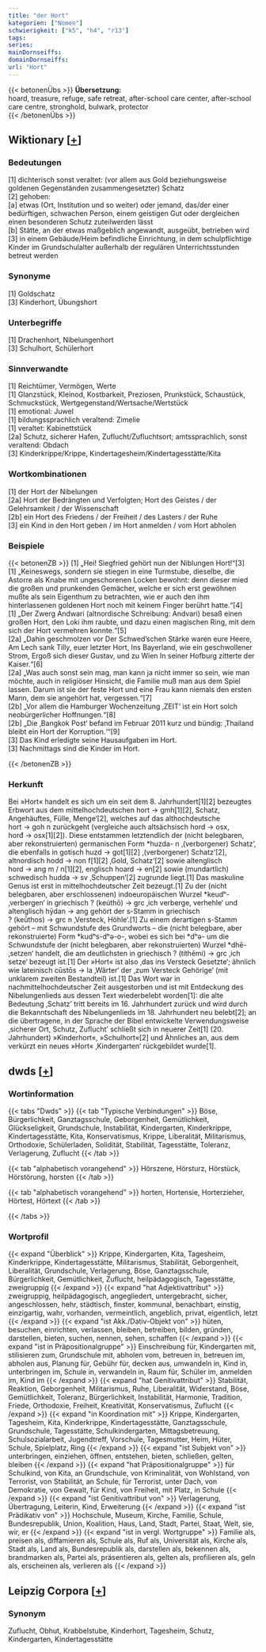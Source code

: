 ```yaml
---
title: "der Hort"
kategorien: ["Nomen"]
schwierigkeit: ["k5", "h4", "r13"]
tags:
series:
mainDornseiffs:
domainDornseiffs:
url: "Hort"
---
```


{{< betonenÜbs >}}
**Übersetzung:**  
hoard, treasure, refuge, safe retreat, after-school care center, after-school care centre, stronghold, bulwark, protector  
{{< /betonenÜbs >}}

## Wiktionary [[+](https://de.wiktionary.org/wiki/Hort)]

### Bedeutungen
[1] dichterisch sonst veraltet: (vor allem aus Gold beziehungsweise goldenen Gegenständen zusammengesetzter) Schatz  
[2] gehoben:  
[a] etwas (Ort, Institution und so weiter) oder jemand, das/der einer bedürftigen, schwachen Person, einem geistigen Gut oder dergleichen einen besonderen Schutz zuteilwerden lässt  
[b] Stätte, an der etwas maßgeblich angewandt, ausgeübt, betrieben wird  
[3] in einem Gebäude/Heim befindliche Einrichtung, in dem schulpflichtige Kinder im Grundschulalter außerhalb der regulären Unterrichtsstunden betreut werden  

### Synonyme
[1] Goldschatz  
[3] Kinderhort, Übungshort  

### Unterbegriffe
[1] Drachenhort, Nibelungenhort  
[3] Schulhort, Schülerhort  

### Sinnverwandte
[1] Reichtümer, Vermögen, Werte  
[1] Glanzstück, Kleinod, Kostbarkeit, Preziosen, Prunkstück, Schaustück, Schmuckstück, Wertgegenstand/Wertsache/Wertstück  
[1] emotional: Juwel  
[1] bildungssprachlich veraltend: Zimelie  
[1] veraltet: Kabinettstück  
[2a] Schutz, sicherer Hafen, Zuflucht/Zufluchtsort; amtssprachlich, sonst veraltend: Obdach  
[3] Kinderkrippe/Krippe, Kindertagesheim/Kindertagesstätte/Kita  

### Wortkombinationen
[1] der Hort der Nibelungen  
[2a] Hort der Bedrängten und Verfolgten; Hort des Geistes / der Gelehrsamkeit / der Wissenschaft  
[2b] ein Hort des Friedens / der Freiheit / des Lasters / der Ruhe  
[3] ein Kind in den Hort geben / im Hort anmelden / vom Hort abholen  

### Beispiele
{{< betonenZB >}}
[1] „Hei! Siegfried gehört nun der Niblungen Hort!“[3]  
[1] „Keineswegs, sondern sie stiegen in eine Turmstube, dieselbe, die Astorre als Knabe mit ungeschorenen Locken bewohnt: denn dieser mied die großen und prunkenden Gemächer, welche er sich erst gewöhnen mußte als sein Eigenthum zu betrachten, wie er auch den ihm hinterlassenen goldenen Hort noch mit keinem Finger berührt hatte.“[4]  
[1] „Der Zwerg Andwari (altnordische Schreibung: Andvari) besaß einen großen Hort, den Loki ihm raubte, und dazu einen magischen Ring, mit dem sich der Hort vermehren konnte.“[5]  
[2a] „Dahin geschmolzen vor Der Schwed’schen Stärke waren eure Heere, Am Lech sank Tilly, euer letzter Hort, Ins Bayerland, wie ein geschwollener Strom, Ergoß sich dieser Gustav, und zu Wien In seiner Hofburg zitterte der Kaiser.“[6]  
[2a] „Was auch sonst sein mag, man kann ja nicht immer so sein, wie man möchte, auch in religiöser Hinsicht, die Familie muß man aus dem Spiel lassen. Darum ist sie der feste Hort und eine Frau kann niemals den ersten Mann, dem sie angehört hat, vergessen.“[7]  
[2b] „Vor allem die Hamburger Wochenzeitung ‚ZEIT‘ ist ein Hort solch neobürgerlicher Hoffnungen.“[8]  
[2b] „Die ‚Bangkok Post‘ befand im Februar 2011 kurz und bündig: ‚Thailand bleibt ein Hort der Korruption.‘“[9]  
[3] Das Kind erledigte seine Hausaufgaben im Hort.  
[3] Nachmittags sind die Kinder im Hort.  

{{< /betonenZB >}}
### Herkunft
Bei »Hort« handelt es sich um ein seit dem 8. Jahrhundert[1][2] bezeugtes Erbwort aus dem mittelhochdeutschen hort → gmh[1][2]‚ Schatz, Angehäuftes, Fülle, Menge‘[2], welches auf das althochdeutsche hort → goh n zurückgeht (vergleiche auch altsächsisch hord → osx, horđ → osx[1][2]). Diese entstammen letztendlich der (nicht belegbaren, aber rekonstruierten) germanischen Form *huzda- n ‚(verborgener) Schatz‘, die ebenfalls in gotisch huzd → got[1][2] ‚(verborgener) Schatz‘[2], altnordisch hodd → non f[1][2] ‚Gold, Schatz‘[2] sowie altenglisch hord → ang m / n[1][2], englisch hoard → en[2] sowie (mundartlich) schwedisch hudda → sv ‚Schuppen‘[2] zugrunde liegt.[1] Das maskuline Genus ist erst in mittelhochdeutscher Zeit bezeugt.[1] Zu der (nicht belegbaren, aber erschlossenen) indoeuropäischen Wurzel *keudʰ- ‚verbergen‘ in griechisch ? (keúthō) → grc ‚ich verberge, verhehle‘ und altenglisch hȳdan → ang gehört der s-Stamm in griechisch ? (keūthos) → grc n ‚Versteck, Höhle‘.[1] Zu einem derartigen s-Stamm gehört – mit Schwundstufe des Grundworts – die (nicht belegbare, aber rekonstruierte) Form *kudʰs-dʰə-o-, wobei es sich bei *dʰə- um die Schwundstufe der (nicht belegbaren, aber rekonstruierten) Wurzel *dhē- ‚setzen‘ handelt, die am deutlichsten in griechisch ? (títhēmi) → grc ‚ich setze‘ bezeugt ist.[1] Der »Hort« ist also ‚das ins Versteck Gesetzte‘; ähnlich wie lateinisch cūstōs → la ‚Wärter‘ der ‚zum Versteck Gehörige‘ (mit unklarem zweiten Bestandteil) ist.[1] Das Wort war in nachmittelhochdeutscher Zeit ausgestorben und ist mit Entdeckung des Nibelungenlieds aus dessen Text wiederbelebt worden[1]: die alte Bedeutung ‚Schatz’ tritt bereits im 16. Jahrhundert zurück und wird durch die Bekanntschaft des Nibelungenlieds im 18. Jahrhundert neu belebt[2]; an die übertragene, in der Sprache der Bibel entwickelte Verwendungsweise ‚sicherer Ort, Schutz, Zuflucht’ schließt sich in neuerer Zeit[1] (20. Jahrhundert) »Kinderhort«, »Schulhort«[2] und Ähnliches an, aus dem verkürzt ein neues »Hort« ‚Kindergarten‘ rückgebildet wurde[1].  



## dwds [[+](https://www.dwds.de/wb/Hort)]

### Wortinformation
{{< tabs "Dwds" >}}
{{< tab "Typische Verbindungen" >}}
Böse, Bürgerlichkeit, Ganztagsschule, Geborgenheit, Gemütlichkeit, Glückseligkeit, Grundschule, Instabilität, Kindergarten, Kinderkrippe, Kindertagesstätte, Kita, Konservatismus, Krippe, Liberalität, Militarismus, Orthodoxie, Schülerladen, Solidität, Stabilität, Tagesstätte, Toleranz, Verlagerung, Zuflucht
{{< /tab >}}

{{< tab "alphabetisch vorangehend" >}}
Hörszene, Hörsturz, Hörstück, Hörstörung, horsten
{{< /tab >}}

{{< tab "alphabetisch vorangehend" >}}
horten, Hortensie, Horterzieher, Hörtest, Hörtext
{{< /tab >}}

{{< /tabs >}}

### Wortprofil
{{< expand "Überblick" >}} Krippe, Kindergarten, Kita, Tagesheim, Kinderkrippe, Kindertagesstätte, Militarismus, Stabilität, Geborgenheit, Liberalität, Grundschule, Verlagerung, Böse, Ganztagsschule, Bürgerlichkeit, Gemütlichkeit, Zuflucht, heilpädagogisch, Tagesstätte, zweigruppig {{< /expand >}}
{{< expand "hat Adjektivattribut" >}} zweigruppig, heilpädagogisch, angegliedert, untergebracht, sicher, angeschlossen, hehr, städtisch, finster, kommunal, benachbart, einstig, einzigartig, wahr, vorhanden, vermeintlich, angeblich, privat, eigentlich, letzt {{< /expand >}}
{{< expand "ist Akk./Dativ-Objekt von" >}} hüten, besuchen, einrichten, verlassen, bleiben, betreiben, bilden, gründen, darstellen, bieten, suchen, nennen, sehen, schaffen {{< /expand >}}
{{< expand "ist in Präpositionalgruppe" >}} Einschreibung für, Kindergarten mit, stilisieren zum, Grundschule mit, abholen vom, betreuen in, betreuen im, abholen aus, Planung für, Gebühr für, decken aus, umwandeln in, Kind in, unterbringen im, Schule in, verwandeln in, Raum für, Schüler im, anmelden im, Kind im {{< /expand >}}
{{< expand "hat Genitivattribut" >}} Stabilität, Reaktion, Geborgenheit, Militarismus, Ruhe, Liberalität, Widerstand, Böse, Gemütlichkeit, Toleranz, Bürgerlichkeit, Instabilität, Harmonie, Tradition, Friede, Orthodoxie, Freiheit, Kreativität, Konservatismus, Zuflucht {{< /expand >}}
{{< expand "in Koordination mit" >}} Krippe, Kindergarten, Tagesheim, Kita, Kinderkrippe, Kindertagesstätte, Ganztagsschule, Grundschule, Tagesstätte, Schulkindergarten, Mittagsbetreuung, Schulsozialarbeit, Jugendtreff, Vorschule, Tagesmutter, Heim, Hüter, Schule, Spielplatz, Ring {{< /expand >}}
{{< expand "ist Subjekt von" >}} unterbringen, einziehen, öffnen, entstehen, bieten, schließen, gelten, bleiben {{< /expand >}}
{{< expand "hat Präpositionalgruppe" >}} für Schulkind, von Kita, an Grundschule, von Kriminalität, von Wohlstand, von Terrorist, von Stabilität, an Schule, für Terrorist, unter Dach, von Demokratie, von Gewalt, für Kind, von Freiheit, mit Platz, in Schule {{< /expand >}}
{{< expand "ist Genitivattribut von" >}} Verlagerung, Übertragung, Leiterin, Kind, Erweiterung {{< /expand >}}
{{< expand "ist Prädikativ von" >}} Hochschule, Museum, Kirche, Familie, Schule, Bundesrepublik, Union, Koalition, Haus, Land, Stadt, Partei, Staat, Welt, sie, wir, er {{< /expand >}}
{{< expand "ist in vergl. Wortgruppe" >}} Familie als, preisen als, diffamieren als, Schule als, Ruf als, Universität als, Kirche als, Stadt als, Land als, Bundesrepublik als, darstellen als, bekennen als, brandmarken als, Partei als, präsentieren als, gelten als, profilieren als, geln als, erscheinen als, verlieren als {{< /expand >}}

## Leipzig Corpora [[+](https://corpora.uni-leipzig.de/en/res?word=Hort&corpusId=deu_newscrawl-public_2018)]


### Synonym
Zuflucht, Obhut, Krabbelstube, Kinderhort, Tagesheim, Schutz, Kindergarten, Kindertagesstätte

